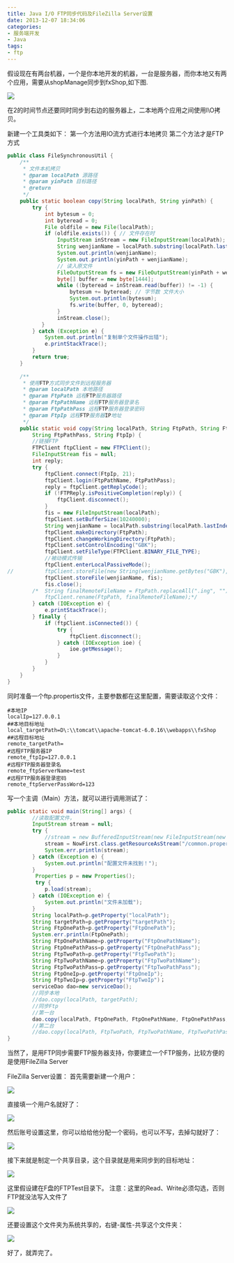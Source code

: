 ```yaml
---
title: Java I/O FTP同步代码及FileZilla Server设置
date: 2013-12-07 18:34:06
categories:
- 服务端开发
- Java
tags:
- ftp
---
```


假设现在有两台机器，一个是你本地开发的机器，一台是服务器，而你本地又有两个应用，需要从shopManage同步到fxShop,如下图.
<!-- more -->
![](//ww1.sinaimg.cn/large/006tNc79ly1g5d7y9z7v0j30ku08g3z0.jpg)

在2的时间节点还要同时同步到右边的服务器上，二本地两个应用之间使用I\O拷贝。

新建一个工具类如下：
第一个方法用IO流方式进行本地拷贝
第二个方法才是FTP方式
```java
public class FileSynchronousUtil {
    /**
     * 文件本机拷贝
     * @param localPath 源路径
     * @param yinPath 目标路径
     * @return
     */
    public static boolean copy(String localPath, String yinPath) {
        try {
            int bytesum = 0; 
            int byteread = 0;
            File oldfile = new File(localPath); 
            if (oldfile.exists()) { // 文件存在时 
                InputStream inStream = new FileInputStream(localPath); 
                String wenjianName = localPath.substring(localPath.lastIndexOf("\\"));
                System.out.println(wenjianName); 
                System.out.println(yinPath + wenjianName);
                // 读入原文件
                FileOutputStream fs = new FileOutputStream(yinPath + wenjianName);
                byte[] buffer = new byte[1444];
                while ((byteread = inStream.read(buffer)) != -1) {
                    bytesum += byteread; // 字节数 文件大小
                    System.out.println(bytesum);
                    fs.write(buffer, 0, byteread);
                }
                inStream.close();
           }
        } catch (Exception e) {
            System.out.println("复制单个文件操作出错");
            e.printStackTrace();
        }
        return true;
    }
 
    /**
     * 使用FTP方式同步文件到远程服务器
     * @param localPath 本地路径
     * @param FtpPath 远程FTP服务器路径
     * @param FtpPathName 远程FTP服务器登录名
     * @param FtpPathPass 远程FTP服务器登录密码
     * @param FtpIp 远程FTP服务器IP地址
     */
    public static void copy(String localPath, String FtpPath, String FtpPathName,
        String FtpPathPass, String FtpIp) {
        //链接FTP
        FTPClient ftpClient = new FTPClient();
        FileInputStream fis = null;
        int reply;
        try {
            ftpClient.connect(FtpIp, 21);
            ftpClient.login(FtpPathName, FtpPathPass);
            reply = ftpClient.getReplyCode();
            if (!FTPReply.isPositiveCompletion(reply)) {
                ftpClient.disconnect();
            }
            fis = new FileInputStream(localPath);
            ftpClient.setBufferSize(10240000);
            String wenjianName = localPath.substring(localPath.lastIndexOf("\\")+1); 
            ftpClient.makeDirectory(FtpPath);
            ftpClient.changeWorkingDirectory(FtpPath);
            ftpClient.setControlEncoding("GBK");
            ftpClient.setFileType(FTPClient.BINARY_FILE_TYPE);
            //被动模式传输
            ftpClient.enterLocalPassiveMode();
//          ftpClient.storeFile(new String(wenjianName.getBytes("GBK"), "iso-8859-1") , fis);
            ftpClient.storeFile(wenjianName, fis);
            fis.close();
        /*  String finalRemoteFileName = FtpPath.replaceAll(".ing", "");
            ftpClient.rename(FtpPath, finalRemoteFileName);*/
        } catch (IOException e) {
            e.printStackTrace();
        } finally {
            if (ftpClient.isConnected()) {
                try {
                    ftpClient.disconnect();
                } catch (IOException ioe) {
                    ioe.getMessage();
                }
            }
        }
    }
}
```

同时准备一个ftp.propertis文件，主要参数都在这里配置，需要读取这个文件：
```
#本地IP
localIp=127.0.0.1
##本地目标地址
local_targetPath=D\:\\tomcat\\apache-tomcat-6.0.16\\webapps\\fxShop
##远程目标地址
remote_targetPath=
#远程FTP服务器IP
remote_ftpIp=127.0.0.1
#远程FTP服务器登录名
remote_ftpServerName=test
#远程FTP服务器登录密码
remote_ftpServerPassWord=123
```
写一个主调（Main）方法，就可以进行调用测试了：
```java
public static void main(String[] args) {
        //读取配置文件，
        InputStream stream = null;
        try {
            //stream = new BufferedInputStream(new FileInputStream(new File("src/common.properties")));
            stream = NowFirst.class.getResourceAsStream("/common.properties");
            System.err.println(stream);
        } catch (Exception e) {
            System.out.println("配置文件未找到！");
        }
         Properties p = new Properties();
         try {
            p.load(stream);
        } catch (IOException e) {
            System.out.println("文件未加载");
        }
        String localPath=p.getProperty("localPath");
        String targetPath=p.getProperty("targetPath");
        String FtpOnePath=p.getProperty("FtpOnePath");
        System.err.println(FtpOnePath);
        String FtpOnePathName=p.getProperty("FtpOnePathName");
        String FtpOnePathPass=p.getProperty("FtpOnePathPass");
        String FtpTwoPath=p.getProperty("FtpTwoPath");
        String FtpTwoPathName=p.getProperty("FtpTwoPathName");
        String FtpTwoPathPass=p.getProperty("FtpTwoPathPass");
        String FtpOneIp=p.getProperty("FtpOneIp");
        String FtpTwoIp=p.getProperty("FtpTwoIp")；
        serviceDao dao=new serviceDao();
        //同步本地
        //dao.copy(localPath, targetPath);
        //同步Ftp
        //第一台
        dao.copy(localPath, FtpOnePath, FtpOnePathName, FtpOnePathPass,FtpOneIp);
        //第二台
        //dao.copy(localPath, FtpTwoPath, FtpTwoPathName, FtpTwoPathPass,FtpTwoIp);
}
```
当然了，是用FTP同步需要FTP服务器支持，你要建立一个FTP服务，比较方便的是使用FileZilla Server

FileZilla Server设置：
首先需要新建一个用户：

![](//ww4.sinaimg.cn/large/006tNc79ly1g5d7yayt55j30ku0azgri.jpg)

直接填一个用户名就好了：

![](//ww2.sinaimg.cn/large/006tNc79ly1g5d7ybrf16j308v060jrn.jpg)

然后账号设置这里，你可以给给他分配一个密码，也可以不写，去掉勾就好了：

![](//ww3.sinaimg.cn/large/006tNc79ly1g5d7ycqqpfj30i90c8gmc.jpg)

接下来就是制定一个共享目录，这个目录就是用来同步到的目标地址：

![](//ww1.sinaimg.cn/large/006tNc79ly1g5d7yd776oj30if0cf75a.jpg)

这里假设建在F盘的FTPTest目录下。
注意：这里的Read、Write必须勾选，否则FTP就没法写入文件了

![](//ww4.sinaimg.cn/large/006tNc79ly1g5d7ye3p4rj303y07b0sl.jpg)

还要设置这个文件夹为系统共享的，右键-属性-共享这个文件夹：

![](//ww1.sinaimg.cn/large/006tNc79ly1g5d7yephvlj30f20dp75h.jpg)

好了，就弄完了。

